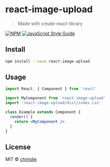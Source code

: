 # react-image-upload

> Made with create-react-library

[![NPM](https://img.shields.io/npm/v/react-image-upload.svg)](https://www.npmjs.com/package/react-image-upload) [![JavaScript Style Guide](https://img.shields.io/badge/code_style-standard-brightgreen.svg)](https://standardjs.com)

## Install

```bash
npm install --save react-image-upload
```

## Usage

```jsx
import React, { Component } from 'react'

import MyComponent from 'react-image-upload'
import 'react-image-upload/dist/index.css'

class Example extends Component {
  render() {
    return <MyComponent />
  }
}
```

## License

MIT © [chimdie](https://github.com/chimdie)
